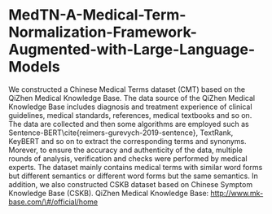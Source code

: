 # MedTN-A-Medical-Term-Normalization-Framework-Augmented-with-Large-Language-Models

We constructed a Chinese Medical Terms dataset (CMT) based on the QiZhen Medical Knowledge Base. The data source of the QiZhen Medical Knowledge Base includes diagnosis and treatment experience of clinical guidelines, medical standards, references, medical textbooks and so on. The data are collected and then some algorithms are employed such as Sentence-BERT\cite{reimers-gurevych-2019-sentence}, TextRank, KeyBERT and so on to extract the corresponding terms and synonyms. Morever, to ensure the accuracy and authenticity of the data, multiple rounds of analysis, verification and checks were performed by medical experts. The dataset mainly contains medical terms with similar word forms but different semantics or different word forms but the same semantics. In addition, we also constructed CSKB dataset based on Chinese Symptom Knowledge Base (CSKB).
QiZhen Medical Knowledge Base: http://www.mk-base.com/\#/official/home
